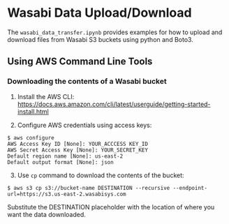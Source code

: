 # Wasabi Data Upload/Download
The `wasabi_data_transfer.ipynb` provides examples for how to upload and download files from 
Wasabi S3 buckets using python and Boto3.

## Using AWS Command Line Tools

### Downloading the contents of a Wasabi bucket
1. Install the AWS CLI: https://docs.aws.amazon.com/cli/latest/userguide/getting-started-install.html

2. Configure AWS credentials using access keys:
```
$ aws configure
AWS Access Key ID [None]: YOUR_ACCCESS KEY_ID
AWS Secret Access Key [None]: YOUR_SECRET_KEY
Default region name [None]: us-east-2
Default output format [None]: json
```

3. Use `cp` command to download the contents of the bucket:
```
$ aws s3 cp s3://bucket-name DESTINATION --recursive --endpoint-url=https://s3.us-east-2.wasabisys.com
```
Substitute the DESTINATION placeholder with the location of where you want the data downloaded.
